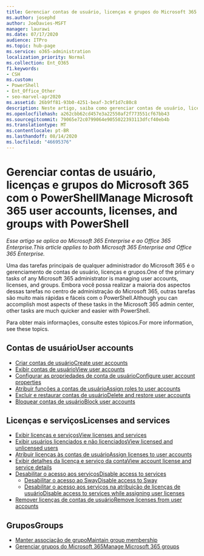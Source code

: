 ```yaml
---
title: Gerenciar contas de usuário, licenças e grupos do Microsoft 365 com o PowerShell
ms.author: josephd
author: JoeDavies-MSFT
manager: laurawi
ms.date: 07/17/2020
audience: ITPro
ms.topic: hub-page
ms.service: o365-administration
localization_priority: Normal
ms.collection: Ent_O365
f1.keywords:
- CSH
ms.custom:
- PowerShell
- Ent_Office_Other
- seo-marvel-apr2020
ms.assetid: 26b9ff81-93b0-4251-beaf-3c9f1d7c80c8
description: Neste artigo, saiba como gerenciar contas de usuário, licenças e grupos do Microsoft 365 com o PowerShell.
ms.openlocfilehash: a262cbb62cd457e3a22550af2f773551cf67bb43
ms.sourcegitcommit: 79065e72c0799064e9055022393113dfcf40eb4b
ms.translationtype: MT
ms.contentlocale: pt-BR
ms.lasthandoff: 08/14/2020
ms.locfileid: "46695376"
---
```

# <a name="manage-microsoft-365-user-accounts-licenses-and-groups-with-powershell"></a><span data-ttu-id="c5036-103">Gerenciar contas de usuário, licenças e grupos do Microsoft 365 com o PowerShell</span><span class="sxs-lookup"><span data-stu-id="c5036-103">Manage Microsoft 365 user accounts, licenses, and groups with PowerShell</span></span>

<span data-ttu-id="c5036-104">*Esse artigo se aplica ao Microsoft 365 Enterprise e ao Office 365 Enterprise.*</span><span class="sxs-lookup"><span data-stu-id="c5036-104">*This article applies to both Microsoft 365 Enterprise and Office 365 Enterprise.*</span></span>

<span data-ttu-id="c5036-105">Uma das tarefas principais de qualquer administrador do Microsoft 365 é o gerenciamento de contas de usuário, licenças e grupos.</span><span class="sxs-lookup"><span data-stu-id="c5036-105">One of the primary tasks of any Microsoft 365 administrator is managing user accounts, licenses, and groups.</span></span> <span data-ttu-id="c5036-106">Embora você possa realizar a maioria dos aspectos dessas tarefas no centro de administração do Microsoft 365, outras tarefas são muito mais rápidas e fáceis com o PowerShell.</span><span class="sxs-lookup"><span data-stu-id="c5036-106">Although you can accomplish most aspects of these tasks in the Microsoft 365 admin center, other tasks are much quicker and easier with PowerShell.</span></span> 

<span data-ttu-id="c5036-107">Para obter mais informações, consulte estes tópicos.</span><span class="sxs-lookup"><span data-stu-id="c5036-107">For more information, see these topics.</span></span>

## <a name="user-accounts"></a><span data-ttu-id="c5036-108">Contas de usuário</span><span class="sxs-lookup"><span data-stu-id="c5036-108">User accounts</span></span>

- [<span data-ttu-id="c5036-109">Criar contas de usuário</span><span class="sxs-lookup"><span data-stu-id="c5036-109">Create user accounts</span></span>](create-user-accounts-with-microsoft-365-powershell.md)
- [<span data-ttu-id="c5036-110">Exibir contas de usuário</span><span class="sxs-lookup"><span data-stu-id="c5036-110">View user accounts</span></span>](view-user-accounts-with-microsoft-365-powershell.md)
- [<span data-ttu-id="c5036-111">Configurar as propriedades de conta de usuário</span><span class="sxs-lookup"><span data-stu-id="c5036-111">Configure user account properties</span></span>](configure-user-account-properties-with-microsoft-365-powershell.md)
- [<span data-ttu-id="c5036-112">Atribuir funções a contas de usuário</span><span class="sxs-lookup"><span data-stu-id="c5036-112">Assign roles to user accounts</span></span>](assign-roles-to-user-accounts-with-microsoft-365-powershell.md)
- [<span data-ttu-id="c5036-113">Excluir e restaurar contas de usuário</span><span class="sxs-lookup"><span data-stu-id="c5036-113">Delete and restore user accounts</span></span>](delete-and-restore-user-accounts-with-microsoft-365-powershell.md)
- [<span data-ttu-id="c5036-114">Bloquear contas de usuário</span><span class="sxs-lookup"><span data-stu-id="c5036-114">Block user accounts</span></span>](block-user-accounts-with-microsoft-365-powershell.md)

## <a name="licenses-and-services"></a><span data-ttu-id="c5036-115">Licenças e serviços</span><span class="sxs-lookup"><span data-stu-id="c5036-115">Licenses and services</span></span>
- [<span data-ttu-id="c5036-116">Exibir licenças e serviços</span><span class="sxs-lookup"><span data-stu-id="c5036-116">View licenses and services</span></span>](view-licenses-and-services-with-microsoft-365-powershell.md)
- [<span data-ttu-id="c5036-117">Exibir usuários licenciados e não licenciados</span><span class="sxs-lookup"><span data-stu-id="c5036-117">View licensed and unlicensed users</span></span>](view-licensed-and-unlicensed-users-with-microsoft-365-powershell.md)
- [<span data-ttu-id="c5036-118">Atribuir licenças às contas de usuário</span><span class="sxs-lookup"><span data-stu-id="c5036-118">Assign licenses to user accounts</span></span>](assign-licenses-to-user-accounts-with-microsoft-365-powershell.md)
- [<span data-ttu-id="c5036-119">Exibir detalhes da licença e serviço da conta</span><span class="sxs-lookup"><span data-stu-id="c5036-119">View account license and service details</span></span>](view-account-license-and-service-details-with-microsoft-365-powershell.md)
- [<span data-ttu-id="c5036-120">Desabilitar o acesso aos serviços</span><span class="sxs-lookup"><span data-stu-id="c5036-120">Disable access to services</span></span>](disable-access-to-services-with-microsoft-365-powershell.md)
  - [<span data-ttu-id="c5036-121">Desabilitar o acesso ao Sway</span><span class="sxs-lookup"><span data-stu-id="c5036-121">Disable access to Sway</span></span>](disable-access-to-sway-with-microsoft-365-powershell.md)
  - [<span data-ttu-id="c5036-122">Desabilitar o acesso aos serviços na atribuição de licenças de usuário</span><span class="sxs-lookup"><span data-stu-id="c5036-122">Disable access to services while assigning user licenses</span></span>](disable-access-to-services-while-assigning-user-licenses.md)
- [<span data-ttu-id="c5036-123">Remover licenças de contas de usuário</span><span class="sxs-lookup"><span data-stu-id="c5036-123">Remove licenses from user accounts</span></span>](remove-licenses-from-user-accounts-with-microsoft-365-powershell.md)

## <a name="groups"></a><span data-ttu-id="c5036-124">Grupos</span><span class="sxs-lookup"><span data-stu-id="c5036-124">Groups</span></span>
- [<span data-ttu-id="c5036-125">Manter associação de grupo</span><span class="sxs-lookup"><span data-stu-id="c5036-125">Maintain group membership</span></span>](maintain-group-membership-with-microsoft-365-powershell.md)
- [<span data-ttu-id="c5036-126">Gerenciar grupos do Microsoft 365</span><span class="sxs-lookup"><span data-stu-id="c5036-126">Manage Microsoft 365 groups</span></span>](manage-microsoft-365-groups-with-powershell.md)

